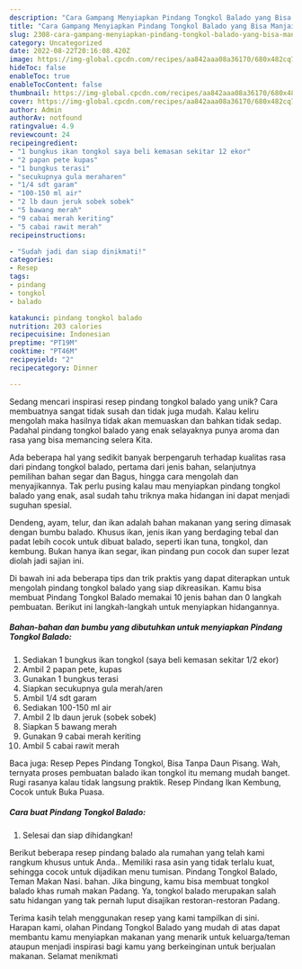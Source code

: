 ```yaml
---
description: "Cara Gampang Menyiapkan Pindang Tongkol Balado yang Bisa Manjain Lidah"
title: "Cara Gampang Menyiapkan Pindang Tongkol Balado yang Bisa Manjain Lidah"
slug: 2308-cara-gampang-menyiapkan-pindang-tongkol-balado-yang-bisa-manjain-lidah
category: Uncategorized
date: 2022-08-22T20:16:08.420Z
image: https://img-global.cpcdn.com/recipes/aa842aaa08a36170/680x482cq70/pindang-tongkol-balado-foto-resep-utama.jpg
hideToc: false
enableToc: true
enableTocContent: false
thumbnail: https://img-global.cpcdn.com/recipes/aa842aaa08a36170/680x482cq70/pindang-tongkol-balado-foto-resep-utama.jpg
cover: https://img-global.cpcdn.com/recipes/aa842aaa08a36170/680x482cq70/pindang-tongkol-balado-foto-resep-utama.jpg
author: Admin
authorAv: notfound
ratingvalue: 4.9
reviewcount: 24
recipeingredient:
- "1 bungkus ikan tongkol saya beli kemasan sekitar 12 ekor"
- "2 papan pete kupas"
- "1 bungkus terasi"
- "secukupnya gula meraharen"
- "1/4 sdt garam"
- "100-150 ml air"
- "2 lb daun jeruk sobek sobek"
- "5 bawang merah"
- "9 cabai merah keriting"
- "5 cabai rawit merah"
recipeinstructions:

- "Sudah jadi dan siap dinikmati!"
categories:
- Resep
tags:
- pindang
- tongkol
- balado

katakunci: pindang tongkol balado 
nutrition: 203 calories
recipecuisine: Indonesian
preptime: "PT19M"
cooktime: "PT46M"
recipeyield: "2"
recipecategory: Dinner

---
```





Sedang mencari inspirasi resep pindang tongkol balado yang unik? Cara membuatnya sangat tidak susah dan tidak juga mudah. Kalau keliru mengolah maka hasilnya tidak akan memuaskan dan bahkan tidak sedap. Padahal pindang tongkol balado yang enak selayaknya punya aroma dan rasa yang bisa memancing selera Kita.





Ada beberapa hal yang sedikit banyak berpengaruh terhadap kualitas rasa dari pindang tongkol balado, pertama dari jenis bahan, selanjutnya pemilihan bahan segar dan Bagus, hingga cara mengolah dan menyajikannya. Tak perlu pusing kalau mau menyiapkan pindang tongkol balado yang enak,      asal sudah tahu triknya maka hidangan ini dapat menjadi suguhan spesial.














Dendeng, ayam, telur, dan ikan adalah bahan makanan yang sering dimasak dengan bumbu balado. Khusus ikan, jenis ikan yang berdaging tebal dan padat lebih cocok untuk dibuat balado, seperti ikan tuna, tongkol, dan kembung. Bukan hanya ikan segar, ikan pindang pun cocok dan super lezat diolah jadi sajian ini.






Di bawah ini ada beberapa tips dan trik praktis yang dapat diterapkan untuk mengolah pindang tongkol balado yang siap dikreasikan. Kamu bisa membuat Pindang Tongkol Balado memakai 10 jenis bahan dan 0 langkah pembuatan. Berikut ini langkah-langkah untuk menyiapkan hidangannya.

<!--inarticleads1-->

##### Bahan-bahan dan bumbu yang dibutuhkan untuk menyiapkan Pindang Tongkol Balado:

1. Sediakan 1 bungkus ikan tongkol (saya beli kemasan sekitar 1/2 ekor)
1. Ambil 2 papan pete, kupas
1. Gunakan 1 bungkus terasi
1. Siapkan secukupnya gula merah/aren
1. Ambil 1/4 sdt garam
1. Sediakan 100-150 ml air
1. Ambil 2 lb daun jeruk (sobek sobek)
1. Siapkan 5 bawang merah
1. Gunakan 9 cabai merah keriting
1. Ambil 5 cabai rawit merah


Baca juga: Resep Pepes Pindang Tongkol, Bisa Tanpa Daun Pisang. Wah, ternyata proses pembuatan balado ikan tongkol itu memang mudah banget. Rugi rasanya kalau tidak langsung praktik. Resep Pindang Ikan Kembung, Cocok untuk Buka Puasa. 

<!--inarticleads2-->

##### Cara buat Pindang Tongkol Balado:


1. Selesai dan siap dihidangkan!

Berikut beberapa resep pindang balado ala rumahan yang telah kami rangkum khusus untuk Anda.. Memiliki rasa asin yang tidak terlalu kuat, sehingga cocok untuk dijadikan menu tumisan. Pindang Tongkol Balado, Teman Makan Nasi. bahan. Jika bingung, kamu bisa membuat tongkol balado khas rumah makan Padang. Ya, tongkol balado merupakan salah satu hidangan yang tak pernah luput disajikan restoran-restoran Padang. 

Terima kasih telah menggunakan resep yang kami tampilkan di sini. Harapan kami, olahan Pindang Tongkol Balado yang mudah di atas dapat membantu kamu menyiapkan makanan yang menarik untuk keluarga/teman ataupun menjadi inspirasi bagi kamu yang berkeinginan untuk berjualan makanan. Selamat menikmati
